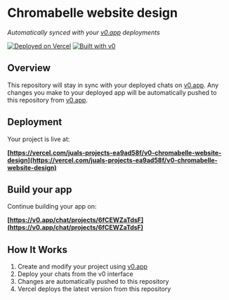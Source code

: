 # Chromabelle website design

*Automatically synced with your [v0.app](https://v0.app) deployments*

[![Deployed on Vercel](https://img.shields.io/badge/Deployed%20on-Vercel-black?style=for-the-badge&logo=vercel)](https://vercel.com/juals-projects-ea9ad58f/v0-chromabelle-website-design)
[![Built with v0](https://img.shields.io/badge/Built%20with-v0.app-black?style=for-the-badge)](https://v0.app/chat/projects/6fCEWZaTdsF)

## Overview

This repository will stay in sync with your deployed chats on [v0.app](https://v0.app).
Any changes you make to your deployed app will be automatically pushed to this repository from [v0.app](https://v0.app).

## Deployment

Your project is live at:

**[https://vercel.com/juals-projects-ea9ad58f/v0-chromabelle-website-design](https://vercel.com/juals-projects-ea9ad58f/v0-chromabelle-website-design)**

## Build your app

Continue building your app on:

**[https://v0.app/chat/projects/6fCEWZaTdsF](https://v0.app/chat/projects/6fCEWZaTdsF)**

## How It Works

1. Create and modify your project using [v0.app](https://v0.app)
2. Deploy your chats from the v0 interface
3. Changes are automatically pushed to this repository
4. Vercel deploys the latest version from this repository
